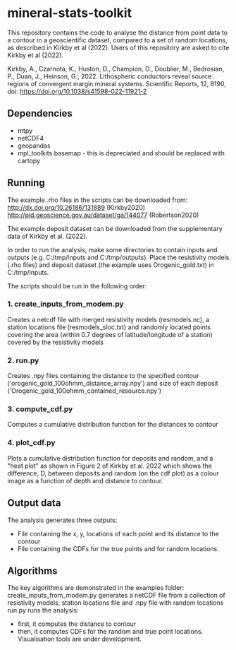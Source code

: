 # mineral-stats-toolkit

This repository contains the code to analyse the distance from point data to a contour in a geoscientific dataset, compared to a set of random locations, as described in Kirkby et al (2022). Users of this repository are asked to cite Kirkby et al (2022).

Kirkby, A., Czarnota, K., Huston, D., Champion, D., Doublier, M., Bedrosian, P., Duan, J., Heinson, G., 2022. Lithospheric conductors reveal source regions of convergent margin mineral systems. Scientific Reports, 12, 8190, doi: https://doi.org/10.1038/s41598-022-11921-2

## Dependencies

* mtpy
* netCDF4
* geopandas
* mpl_toolkits.basemap - this is depreciated and should be replaced with cartopy

## Running

The example .rho files in the scripts can be downloaded from:
http://dx.doi.org/10.26186/131889 (Kirkby2020)
http://pid.geoscience.gov.au/dataset/ga/144077 (Robertson2020)

The example deposit dataset can be downloaded from the supplementary data of Kirkby et al. (2022).

In order to run the analysis, make some directories to contain inputs and outputs (e.g. C:/tmp/inputs and C:/tmp/outputs). Place the resistivity models (.rho files) and deposit dataset (the example uses Orogenic_gold.txt) in C:/tmp/inputs.

The scripts should be run in the following order:
### 1. create_inputs_from_modem.py
Creates a netcdf file with merged resistivity models (resmodels.nc), a station locations file (resmodels_sloc.txt) and randomly located points covering the area (within 0.7 degrees of latitude/longitude of a station) covered by the resistivity models
### 2. run.py
Creates .npy files containing the distance to the specified contour ('orogenic_gold_100ohmm_distance_array.npy') and size of each deposit ('Orogenic_gold_100ohmm_contained_resource.npy')
### 3. compute_cdf.py
Computes a cumulative distribution function for the distances to contour
### 4. plot_cdf.py
Plots a cumulative distribution function for deposits and random, and a "heat plot" as shown in Figure 2 of Kirkby et al. 2022 which shows the difference, D, between deposits and random (on the cdf plot) as a colour image as a function of depth and distance to contour.


## Output data

The analysis generates three outputs:
- File containing the x, y, locations of each point and its distance to the contour
- File containing the CDFs for the true points and for random locations.

## Algorithms

The key algorithms are demonstrated in the examples folder:
create_inputs_from_modem.py generates a netCDF file from a collection of resistivity models, station locations file and .npy file with random locations
run.py runs the analysis:
- first, it computes the distance to contour
- then, it computes CDFs for the random and true point locations.
Visualisation tools are under development.

